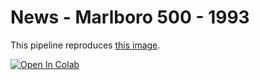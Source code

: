 # News - Marlboro 500 - 1993

This pipeline reproduces [this image]().

[![Open In Colab](https://colab.research.google.com/assets/colab-badge.svg)]()
